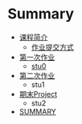 # Summary

* [课程简介](README.md)
   * [作业提交方式](作业提交方式.md)
* [第一次作业](第一次作业/README.md)
   * [stu0](第一次作业/stu0.md)
* [第二次作业](第二次作业/README.md)
   * stu1
* [期末Project](Project/README.md)
   * stu2
* [SUMMARY](SUMMARY.md)

